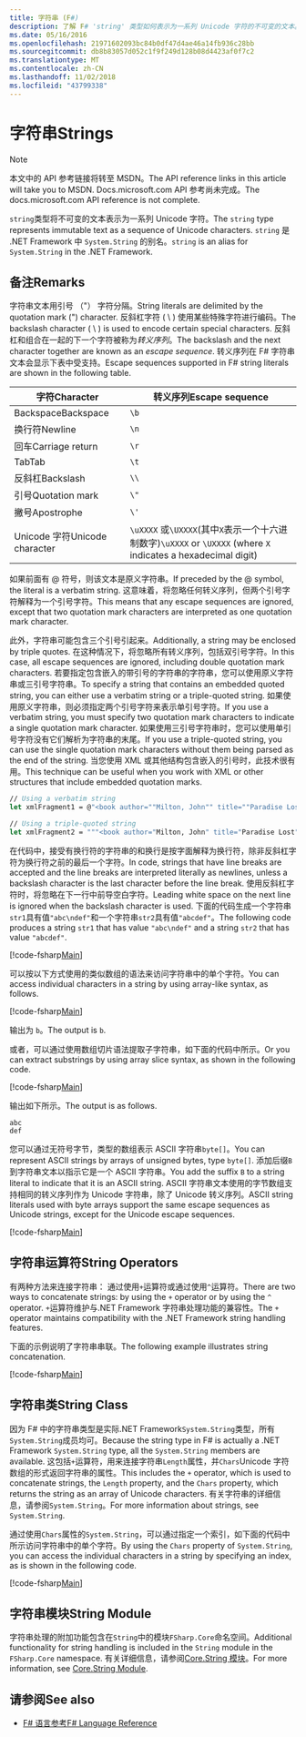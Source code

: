 ```yaml
---
title: 字符串 (F#)
description: 了解 F# 'string' 类型如何表示为一系列 Unicode 字符的不可变的文本。
ms.date: 05/16/2016
ms.openlocfilehash: 21971602093bc84b0df47d4ae46a14fb936c28bb
ms.sourcegitcommit: db8b83057d052c1f9f249d128b08d4423af0f7c2
ms.translationtype: MT
ms.contentlocale: zh-CN
ms.lasthandoff: 11/02/2018
ms.locfileid: "43799338"
---
```

# <a name="strings"></a><span data-ttu-id="b70ff-103">字符串</span><span class="sxs-lookup"><span data-stu-id="b70ff-103">Strings</span></span>

> [!NOTE]
<span data-ttu-id="b70ff-104">本文中的 API 参考链接将转至 MSDN。</span><span class="sxs-lookup"><span data-stu-id="b70ff-104">The API reference links in this article will take you to MSDN.</span></span>  <span data-ttu-id="b70ff-105">Docs.microsoft.com API 参考尚未完成。</span><span class="sxs-lookup"><span data-stu-id="b70ff-105">The docs.microsoft.com API reference is not complete.</span></span>

<span data-ttu-id="b70ff-106">`string`类型将不可变的文本表示为一系列 Unicode 字符。</span><span class="sxs-lookup"><span data-stu-id="b70ff-106">The `string` type represents immutable text as a sequence of Unicode characters.</span></span> <span data-ttu-id="b70ff-107">`string` 是 .NET Framework 中 `System.String` 的别名。</span><span class="sxs-lookup"><span data-stu-id="b70ff-107">`string` is an alias for `System.String` in the .NET Framework.</span></span>

## <a name="remarks"></a><span data-ttu-id="b70ff-108">备注</span><span class="sxs-lookup"><span data-stu-id="b70ff-108">Remarks</span></span>

<span data-ttu-id="b70ff-109">字符串文本用引号 （"） 字符分隔。</span><span class="sxs-lookup"><span data-stu-id="b70ff-109">String literals are delimited by the quotation mark (") character.</span></span> <span data-ttu-id="b70ff-110">反斜杠字符 ( \\ ) 使用某些特殊字符进行编码。</span><span class="sxs-lookup"><span data-stu-id="b70ff-110">The backslash character ( \\ ) is used to encode certain special characters.</span></span> <span data-ttu-id="b70ff-111">反斜杠和组合在一起的下一个字符被称为*转义序列*。</span><span class="sxs-lookup"><span data-stu-id="b70ff-111">The backslash and the next character together are known as an *escape sequence*.</span></span> <span data-ttu-id="b70ff-112">转义序列在 F# 字符串文本会显示下表中受支持。</span><span class="sxs-lookup"><span data-stu-id="b70ff-112">Escape sequences supported in F# string literals are shown in the following table.</span></span>

|<span data-ttu-id="b70ff-113">字符</span><span class="sxs-lookup"><span data-stu-id="b70ff-113">Character</span></span>|<span data-ttu-id="b70ff-114">转义序列</span><span class="sxs-lookup"><span data-stu-id="b70ff-114">Escape sequence</span></span>|
|---------|---------------|
|<span data-ttu-id="b70ff-115">Backspace</span><span class="sxs-lookup"><span data-stu-id="b70ff-115">Backspace</span></span>|`\b`|
|<span data-ttu-id="b70ff-116">换行符</span><span class="sxs-lookup"><span data-stu-id="b70ff-116">Newline</span></span>|`\n`|
|<span data-ttu-id="b70ff-117">回车</span><span class="sxs-lookup"><span data-stu-id="b70ff-117">Carriage return</span></span>|`\r`|
|<span data-ttu-id="b70ff-118">Tab</span><span class="sxs-lookup"><span data-stu-id="b70ff-118">Tab</span></span>|`\t`|
|<span data-ttu-id="b70ff-119">反斜杠</span><span class="sxs-lookup"><span data-stu-id="b70ff-119">Backslash</span></span>|`\\`|
|<span data-ttu-id="b70ff-120">引号</span><span class="sxs-lookup"><span data-stu-id="b70ff-120">Quotation mark</span></span>|`\"`|
|<span data-ttu-id="b70ff-121">撇号</span><span class="sxs-lookup"><span data-stu-id="b70ff-121">Apostrophe</span></span>|`\'`|
|<span data-ttu-id="b70ff-122">Unicode 字符</span><span class="sxs-lookup"><span data-stu-id="b70ff-122">Unicode character</span></span>|<span data-ttu-id="b70ff-123">`\uXXXX` 或`\UXXXX`(其中`X`表示一个十六进制数字)</span><span class="sxs-lookup"><span data-stu-id="b70ff-123">`\uXXXX` or `\UXXXX` (where `X` indicates a hexadecimal digit)</span></span>|

<span data-ttu-id="b70ff-124">如果前面有 @ 符号，则该文本是原义字符串。</span><span class="sxs-lookup"><span data-stu-id="b70ff-124">If preceded by the @ symbol, the literal is a verbatim string.</span></span> <span data-ttu-id="b70ff-125">这意味着，将忽略任何转义序列，但两个引号字符解释为一个引号字符。</span><span class="sxs-lookup"><span data-stu-id="b70ff-125">This means that any escape sequences are ignored, except that two quotation mark characters are interpreted as one quotation mark character.</span></span>

<span data-ttu-id="b70ff-126">此外，字符串可能包含三个引号引起来。</span><span class="sxs-lookup"><span data-stu-id="b70ff-126">Additionally, a string may be enclosed by triple quotes.</span></span> <span data-ttu-id="b70ff-127">在这种情况下，将忽略所有转义序列，包括双引号字符。</span><span class="sxs-lookup"><span data-stu-id="b70ff-127">In this case, all escape sequences are ignored, including double quotation mark characters.</span></span> <span data-ttu-id="b70ff-128">若要指定包含嵌入的带引号的字符串的字符串，您可以使用原义字符串或三引号字符串。</span><span class="sxs-lookup"><span data-stu-id="b70ff-128">To specify a string that contains an embedded quoted string, you can either use a verbatim string or a triple-quoted string.</span></span> <span data-ttu-id="b70ff-129">如果使用原义字符串，则必须指定两个引号字符来表示单引号字符。</span><span class="sxs-lookup"><span data-stu-id="b70ff-129">If you use a verbatim string, you  must specify two quotation mark characters to indicate a single quotation mark character.</span></span> <span data-ttu-id="b70ff-130">如果使用三引号字符串时，您可以使用单引号字符没有它们解析为字符串的末尾。</span><span class="sxs-lookup"><span data-stu-id="b70ff-130">If you use a triple-quoted string, you can use the single quotation mark characters without them being parsed as the end of the string.</span></span> <span data-ttu-id="b70ff-131">当您使用 XML 或其他结构包含嵌入的引号时，此技术很有用。</span><span class="sxs-lookup"><span data-stu-id="b70ff-131">This technique can be useful when you work with XML or other structures that include embedded quotation marks.</span></span>

```fsharp
// Using a verbatim string
let xmlFragment1 = @"<book author=""Milton, John"" title=""Paradise Lost"">"

// Using a triple-quoted string
let xmlFragment2 = """<book author="Milton, John" title="Paradise Lost">"""
```

<span data-ttu-id="b70ff-132">在代码中，接受有换行符的字符串的和换行是按字面解释为换行符，除非反斜杠字符为换行符之前的最后一个字符。</span><span class="sxs-lookup"><span data-stu-id="b70ff-132">In code, strings that have line breaks are accepted and the line breaks are interpreted literally as newlines, unless a backslash character is the last character before the line break.</span></span> <span data-ttu-id="b70ff-133">使用反斜杠字符时，将忽略在下一行中前导空白字符。</span><span class="sxs-lookup"><span data-stu-id="b70ff-133">Leading white space on the next line is ignored when the backslash character is used.</span></span> <span data-ttu-id="b70ff-134">下面的代码生成一个字符串`str1`具有值`"abc\ndef"`和一个字符串`str2`具有值`"abcdef"`。</span><span class="sxs-lookup"><span data-stu-id="b70ff-134">The following code produces a string `str1` that has value `"abc\ndef"` and a string `str2` that has value `"abcdef"`.</span></span>

[!code-fsharp[Main](../../../samples/snippets/fsharp/lang-ref-1/snippet1001.fs)]

<span data-ttu-id="b70ff-135">可以按以下方式使用的类似数组的语法来访问字符串中的单个字符。</span><span class="sxs-lookup"><span data-stu-id="b70ff-135">You can access individual characters in a string by using array-like syntax, as follows.</span></span>

[!code-fsharp[Main](../../../samples/snippets/fsharp/lang-ref-1/snippet1002.fs)]

<span data-ttu-id="b70ff-136">输出为 `b`。</span><span class="sxs-lookup"><span data-stu-id="b70ff-136">The output is `b`.</span></span>

<span data-ttu-id="b70ff-137">或者，可以通过使用数组切片语法提取子字符串，如下面的代码中所示。</span><span class="sxs-lookup"><span data-stu-id="b70ff-137">Or you can extract substrings by using array slice syntax, as shown in the following code.</span></span>

[!code-fsharp[Main](../../../samples/snippets/fsharp/lang-ref-1/snippet1003.fs)]

<span data-ttu-id="b70ff-138">输出如下所示。</span><span class="sxs-lookup"><span data-stu-id="b70ff-138">The output is as follows.</span></span>

```
abc
def
```

<span data-ttu-id="b70ff-139">您可以通过无符号字节，类型的数组表示 ASCII 字符串`byte[]`。</span><span class="sxs-lookup"><span data-stu-id="b70ff-139">You can represent ASCII strings by arrays of unsigned bytes, type `byte[]`.</span></span> <span data-ttu-id="b70ff-140">添加后缀`B`到字符串文本以指示它是一个 ASCII 字符串。</span><span class="sxs-lookup"><span data-stu-id="b70ff-140">You add the suffix `B` to a string literal to indicate that it is an ASCII string.</span></span> <span data-ttu-id="b70ff-141">ASCII 字符串文本使用的字节数组支持相同的转义序列作为 Unicode 字符串，除了 Unicode 转义序列。</span><span class="sxs-lookup"><span data-stu-id="b70ff-141">ASCII string literals used with byte arrays support the same escape sequences as Unicode strings, except for the Unicode escape sequences.</span></span>

[!code-fsharp[Main](../../../samples/snippets/fsharp/lang-ref-1/snippet1004.fs)]

## <a name="string-operators"></a><span data-ttu-id="b70ff-142">字符串运算符</span><span class="sxs-lookup"><span data-stu-id="b70ff-142">String Operators</span></span>

<span data-ttu-id="b70ff-143">有两种方法来连接字符串： 通过使用`+`运算符或通过使用`^`运算符。</span><span class="sxs-lookup"><span data-stu-id="b70ff-143">There are two ways to concatenate strings: by using the `+` operator or by using the `^` operator.</span></span> <span data-ttu-id="b70ff-144">`+`运算符维护与.NET Framework 字符串处理功能的兼容性。</span><span class="sxs-lookup"><span data-stu-id="b70ff-144">The `+` operator maintains compatibility with the .NET Framework string handling features.</span></span>

<span data-ttu-id="b70ff-145">下面的示例说明了字符串串联。</span><span class="sxs-lookup"><span data-stu-id="b70ff-145">The following example illustrates string concatenation.</span></span>

[!code-fsharp[Main](../../../samples/snippets/fsharp/lang-ref-1/snippet1006.fs)]

## <a name="string-class"></a><span data-ttu-id="b70ff-146">字符串类</span><span class="sxs-lookup"><span data-stu-id="b70ff-146">String Class</span></span>

<span data-ttu-id="b70ff-147">因为 F# 中的字符串类型是实际.NET Framework`System.String`类型，所有`System.String`成员均可。</span><span class="sxs-lookup"><span data-stu-id="b70ff-147">Because the string type in F# is actually a .NET Framework `System.String` type, all the `System.String` members are available.</span></span> <span data-ttu-id="b70ff-148">这包括`+`运算符，用来连接字符串`Length`属性，并`Chars`Unicode 字符数组的形式返回字符串的属性。</span><span class="sxs-lookup"><span data-stu-id="b70ff-148">This includes the `+` operator, which is used to concatenate strings, the `Length` property, and the `Chars` property, which returns the string as an array of Unicode characters.</span></span> <span data-ttu-id="b70ff-149">有关字符串的详细信息，请参阅`System.String`。</span><span class="sxs-lookup"><span data-stu-id="b70ff-149">For more information about strings, see `System.String`.</span></span>

<span data-ttu-id="b70ff-150">通过使用`Chars`属性的`System.String`，可以通过指定一个索引，如下面的代码中所示访问字符串中的单个字符。</span><span class="sxs-lookup"><span data-stu-id="b70ff-150">By using the `Chars` property of `System.String`, you can access the individual characters in a string by specifying an index, as is shown in the following code.</span></span>

[!code-fsharp[Main](../../../samples/snippets/fsharp/lang-ref-1/snippet1005.fs)]

## <a name="string-module"></a><span data-ttu-id="b70ff-151">字符串模块</span><span class="sxs-lookup"><span data-stu-id="b70ff-151">String Module</span></span>

<span data-ttu-id="b70ff-152">字符串处理的附加功能包含在`String`中的模块`FSharp.Core`命名空间。</span><span class="sxs-lookup"><span data-stu-id="b70ff-152">Additional functionality for string handling is included in the `String` module in the `FSharp.Core` namespace.</span></span> <span data-ttu-id="b70ff-153">有关详细信息，请参阅[Core.String 模块](https://msdn.microsoft.com/visualfsharpdocs/conceptual/core.string-module-%5bfsharp%5d)。</span><span class="sxs-lookup"><span data-stu-id="b70ff-153">For more information, see [Core.String Module](https://msdn.microsoft.com/visualfsharpdocs/conceptual/core.string-module-%5bfsharp%5d).</span></span>

## <a name="see-also"></a><span data-ttu-id="b70ff-154">请参阅</span><span class="sxs-lookup"><span data-stu-id="b70ff-154">See also</span></span>

- [<span data-ttu-id="b70ff-155">F# 语言参考</span><span class="sxs-lookup"><span data-stu-id="b70ff-155">F# Language Reference</span></span>](index.md)
